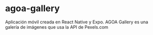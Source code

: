 # agoa-gallery
Aplicación móvil creada en React Native y Expo. AGOA Gallery es una galería de imágenes que usa la API de Pexels.com
